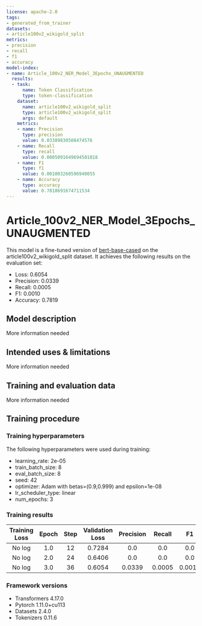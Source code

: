 ```yaml
---
license: apache-2.0
tags:
- generated_from_trainer
datasets:
- article100v2_wikigold_split
metrics:
- precision
- recall
- f1
- accuracy
model-index:
- name: Article_100v2_NER_Model_3Epochs_UNAUGMENTED
  results:
  - task:
      name: Token Classification
      type: token-classification
    dataset:
      name: article100v2_wikigold_split
      type: article100v2_wikigold_split
      args: default
    metrics:
    - name: Precision
      type: precision
      value: 0.03389830508474576
    - name: Recall
      type: recall
      value: 0.0005091649694501018
    - name: F1
      type: f1
      value: 0.001003260596940055
    - name: Accuracy
      type: accuracy
      value: 0.7818691674711534
---
```


<!-- This model card has been generated automatically according to the information the Trainer had access to. You
should probably proofread and complete it, then remove this comment. -->

# Article_100v2_NER_Model_3Epochs_UNAUGMENTED

This model is a fine-tuned version of [bert-base-cased](https://huggingface.co/bert-base-cased) on the article100v2_wikigold_split dataset.
It achieves the following results on the evaluation set:
- Loss: 0.6054
- Precision: 0.0339
- Recall: 0.0005
- F1: 0.0010
- Accuracy: 0.7819

## Model description

More information needed

## Intended uses & limitations

More information needed

## Training and evaluation data

More information needed

## Training procedure

### Training hyperparameters

The following hyperparameters were used during training:
- learning_rate: 2e-05
- train_batch_size: 8
- eval_batch_size: 8
- seed: 42
- optimizer: Adam with betas=(0.9,0.999) and epsilon=1e-08
- lr_scheduler_type: linear
- num_epochs: 3

### Training results

| Training Loss | Epoch | Step | Validation Loss | Precision | Recall | F1     | Accuracy |
|:-------------:|:-----:|:----:|:---------------:|:---------:|:------:|:------:|:--------:|
| No log        | 1.0   | 12   | 0.7284          | 0.0       | 0.0    | 0.0    | 0.7814   |
| No log        | 2.0   | 24   | 0.6406          | 0.0       | 0.0    | 0.0    | 0.7813   |
| No log        | 3.0   | 36   | 0.6054          | 0.0339    | 0.0005 | 0.0010 | 0.7819   |


### Framework versions

- Transformers 4.17.0
- Pytorch 1.11.0+cu113
- Datasets 2.4.0
- Tokenizers 0.11.6
